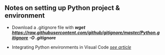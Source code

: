 ## Notes on setting up Python project & environment ##

- Download a .gitignore file with ***wget https://raw.githubusercontent.com/github/gitignore/master/Python.gitignore -O .gitignore***

- Integrating Python environments in Visual Code *[see article](https://code.visualstudio.com/docs/python/environments)*
